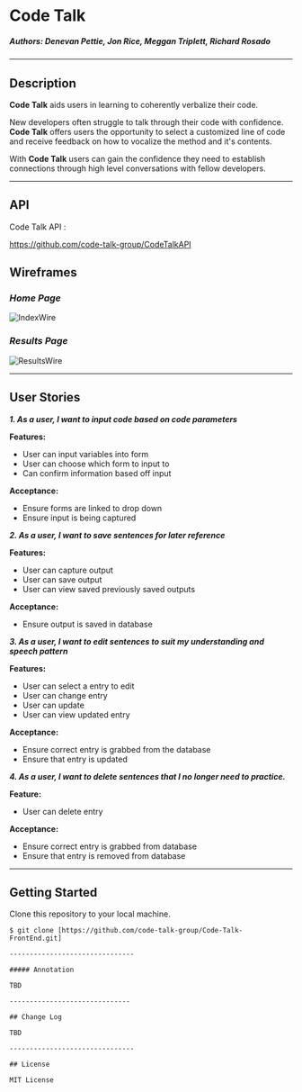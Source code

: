 # Code Talk 

##### *Authors: Denevan Pettie, Jon Rice, Meggan Triplett, Richard Rosado*  

------------------------------

## Description  

**Code Talk** aids users in learning to coherently verbalize their code.

New developers often struggle to talk through their code with confidence.  **Code Talk** offers users the opportunity to select a customized line of code and receive feedback on how to vocalize the method and it's contents.

With **Code Talk** users can gain the confidence they need to establish connections through high level conversations with fellow developers.

------------------------------ 

## API  

Code Talk API :

https://github.com/code-talk-group/CodeTalkAPI

## Wireframes  

### *Home Page*
![IndexWire](https://user-images.githubusercontent.com/47064974/60835998-6a6aa700-a179-11e9-93cf-dbb0b95ce666.png)  

### *Results Page*
![ResultsWire](https://user-images.githubusercontent.com/47064974/60835992-676fb680-a179-11e9-8b94-27f6ca872e3e.png)  

-------------------------------

## User Stories  

***1. As a user, I want to input code based on code parameters***

**Features:**
- User can input variables into form
- User can choose which form to input to
- Can confirm information based off input

**Acceptance:**
- Ensure forms are linked to drop down
- Ensure input is being captured

***2. As a user, I want to save sentences for later reference***

**Features:**
- User can capture output
- User can save output
- User can view saved previously saved outputs

**Acceptance:**
- Ensure output is saved in database


***3. As a user, I want to edit sentences to suit my understanding and speech pattern***

**Features:**
- User can select a entry to edit
- User can change entry
- User can update
- User can view updated entry

**Acceptance:**
- Ensure correct entry is grabbed from the database
- Ensure that entry is updated


***4. As a user, I want to delete sentences that I no longer need to practice.***

**Feature:**
 - User can delete entry

**Acceptance:**
 - Ensure correct entry is grabbed from database
- Ensure that entry is removed from database

------------------------------

## Getting Started
Clone this repository to your local machine.
```
$ git clone [https://github.com/code-talk-group/Code-Talk-FrontEnd.git]

-------------------------------

##### Annotation  

TBD

------------------------------

## Change Log  
 
TBD

-------------------------------  

## License  

MIT License
